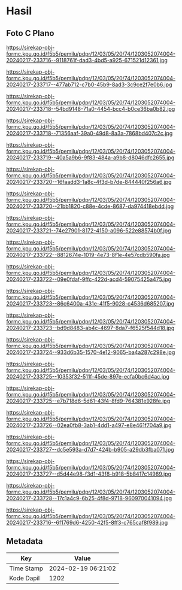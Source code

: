 # Hasil

## Foto C Plano

https://sirekap-obj-formc.kpu.go.id/f5b5/pemilu/pdpr/12/03/05/20/74/1203052074004-20240217-233716--9118761f-dad3-4bd5-a925-671521d12361.jpg

https://sirekap-obj-formc.kpu.go.id/f5b5/pemilu/pdpr/12/03/05/20/74/1203052074004-20240217-233717--477ab712-c7b0-45b9-8ad3-3c9ce2f7e0b6.jpg

https://sirekap-obj-formc.kpu.go.id/f5b5/pemilu/pdpr/12/03/05/20/74/1203052074004-20240217-233718--54bd9148-71a0-4454-bcc4-b0ce36ba0b82.jpg

https://sirekap-obj-formc.kpu.go.id/f5b5/pemilu/pdpr/12/03/05/20/74/1203052074004-20240217-233718--71356aaf-39a0-49d8-8a3a-7868bd407c2c.jpg

https://sirekap-obj-formc.kpu.go.id/f5b5/pemilu/pdpr/12/03/05/20/74/1203052074004-20240217-233719--40a5a9b6-9f83-484a-a9b8-d8046dfc2655.jpg

https://sirekap-obj-formc.kpu.go.id/f5b5/pemilu/pdpr/12/03/05/20/74/1203052074004-20240217-233720--16faadd3-1a8c-4f3d-b7de-844440f256a6.jpg

https://sirekap-obj-formc.kpu.go.id/f5b5/pemilu/pdpr/12/03/05/20/74/1203052074004-20240217-233720--21bb1820-c88e-4cde-8687-da974418ebdd.jpg

https://sirekap-obj-formc.kpu.go.id/f5b5/pemilu/pdpr/12/03/05/20/74/1203052074004-20240217-233721--74e27901-8172-4150-a096-522e88574b0f.jpg

https://sirekap-obj-formc.kpu.go.id/f5b5/pemilu/pdpr/12/03/05/20/74/1203052074004-20240217-233722--8812674e-1019-4e73-8f1e-4e57cdb590fa.jpg

https://sirekap-obj-formc.kpu.go.id/f5b5/pemilu/pdpr/12/03/05/20/74/1203052074004-20240217-233722--09e0fdaf-9ffc-422d-acd4-59075425a475.jpg

https://sirekap-obj-formc.kpu.go.id/f5b5/pemilu/pdpr/12/03/05/20/74/1203052074004-20240217-233723--86c6400a-431e-41f5-9028-c4536d685207.jpg

https://sirekap-obj-formc.kpu.go.id/f5b5/pemilu/pdpr/12/03/05/20/74/1203052074004-20240217-233723--bd9d8483-ab4c-4697-8da7-f6525f544d18.jpg

https://sirekap-obj-formc.kpu.go.id/f5b5/pemilu/pdpr/12/03/05/20/74/1203052074004-20240217-233724--933d6b35-1570-4e12-9065-ba4a287c298e.jpg

https://sirekap-obj-formc.kpu.go.id/f5b5/pemilu/pdpr/12/03/05/20/74/1203052074004-20240217-233725--10353f32-511f-45de-897e-ecfa0bc6d4ac.jpg

https://sirekap-obj-formc.kpu.go.id/f5b5/pemilu/pdpr/12/03/05/20/74/1203052074004-20240217-233725--e7b718d6-5d61-43f4-8fd9-764381e928fe.jpg

https://sirekap-obj-formc.kpu.go.id/f5b5/pemilu/pdpr/12/03/05/20/74/1203052074004-20240217-233726--02ea0fb8-3ab1-4dd1-a497-e8e461f704a9.jpg

https://sirekap-obj-formc.kpu.go.id/f5b5/pemilu/pdpr/12/03/05/20/74/1203052074004-20240217-233727--dc5e593a-d7d7-424b-b905-a29db3fba071.jpg

https://sirekap-obj-formc.kpu.go.id/f5b5/pemilu/pdpr/12/03/05/20/74/1203052074004-20240217-233727--d5d44e98-f3d1-43f8-b918-5b8417c14989.jpg

https://sirekap-obj-formc.kpu.go.id/f5b5/pemilu/pdpr/12/03/05/20/74/1203052074004-20240217-233728--17c1a4c9-6b25-4f8d-9718-960970041094.jpg

https://sirekap-obj-formc.kpu.go.id/f5b5/pemilu/pdpr/12/03/05/20/74/1203052074004-20240217-233716--6f1769d6-4250-42f5-8ff3-c765caf8f989.jpg


## Metadata

| Key        | Value               |
| ---------- | ------------------- |
| Time Stamp | 2024-02-19 06:21:02 |
| Kode Dapil | 1202                |




